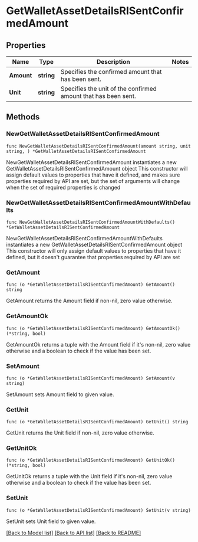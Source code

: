 # GetWalletAssetDetailsRISentConfirmedAmount

## Properties

Name | Type | Description | Notes
------------ | ------------- | ------------- | -------------
**Amount** | **string** | Specifies the confirmed amount that has been sent. | 
**Unit** | **string** | Specifies the unit of the confirmed amount that has been sent. | 

## Methods

### NewGetWalletAssetDetailsRISentConfirmedAmount

`func NewGetWalletAssetDetailsRISentConfirmedAmount(amount string, unit string, ) *GetWalletAssetDetailsRISentConfirmedAmount`

NewGetWalletAssetDetailsRISentConfirmedAmount instantiates a new GetWalletAssetDetailsRISentConfirmedAmount object
This constructor will assign default values to properties that have it defined,
and makes sure properties required by API are set, but the set of arguments
will change when the set of required properties is changed

### NewGetWalletAssetDetailsRISentConfirmedAmountWithDefaults

`func NewGetWalletAssetDetailsRISentConfirmedAmountWithDefaults() *GetWalletAssetDetailsRISentConfirmedAmount`

NewGetWalletAssetDetailsRISentConfirmedAmountWithDefaults instantiates a new GetWalletAssetDetailsRISentConfirmedAmount object
This constructor will only assign default values to properties that have it defined,
but it doesn't guarantee that properties required by API are set

### GetAmount

`func (o *GetWalletAssetDetailsRISentConfirmedAmount) GetAmount() string`

GetAmount returns the Amount field if non-nil, zero value otherwise.

### GetAmountOk

`func (o *GetWalletAssetDetailsRISentConfirmedAmount) GetAmountOk() (*string, bool)`

GetAmountOk returns a tuple with the Amount field if it's non-nil, zero value otherwise
and a boolean to check if the value has been set.

### SetAmount

`func (o *GetWalletAssetDetailsRISentConfirmedAmount) SetAmount(v string)`

SetAmount sets Amount field to given value.


### GetUnit

`func (o *GetWalletAssetDetailsRISentConfirmedAmount) GetUnit() string`

GetUnit returns the Unit field if non-nil, zero value otherwise.

### GetUnitOk

`func (o *GetWalletAssetDetailsRISentConfirmedAmount) GetUnitOk() (*string, bool)`

GetUnitOk returns a tuple with the Unit field if it's non-nil, zero value otherwise
and a boolean to check if the value has been set.

### SetUnit

`func (o *GetWalletAssetDetailsRISentConfirmedAmount) SetUnit(v string)`

SetUnit sets Unit field to given value.



[[Back to Model list]](../README.md#documentation-for-models) [[Back to API list]](../README.md#documentation-for-api-endpoints) [[Back to README]](../README.md)


